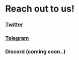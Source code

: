 # Reach out to us!

### [Twitter](https://twitter.com/protocolreclaim&#x20;)



### [Telegram](https://t.me/abhilashinumella)

### Discord (coming soon..)
